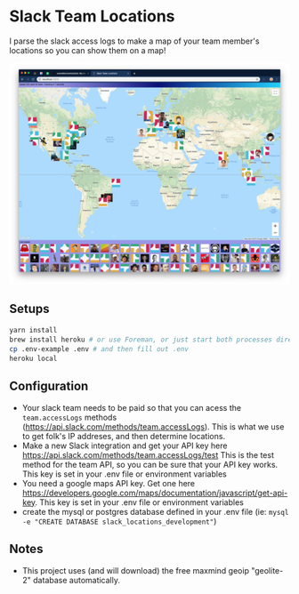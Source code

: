 # Slack Team Locations

I parse the slack access logs to make a map of your team member's locations so you can show them on a map!

![screenshot](https://raw.githubusercontent.com/evantahler/slack-team-locations/master/screenshot.png)

## Setups
```bash
yarn install
brew install heroku # or use Foreman, or just start both processes directly (see Procile)
cp .env-example .env # and then fill out .env
heroku local
```

## Configuration
* Your slack team needs to be paid so that you can acess the `team.accessLogs` methods (https://api.slack.com/methods/team.accessLogs).  This is what we use to get folk's IP addreses, and then determine locations.
* Make a new Slack integration and get your API key here https://api.slack.com/methods/team.accessLogs/test This is the test method for the team API, so you can be sure that your API key works.  This key is set in your .env file or environment variables
* You need a google maps API key.  Get one here https://developers.google.com/maps/documentation/javascript/get-api-key. This key is set in your .env file or environment variables 
* create the mysql or postgres database defined in your .env file (ie: `mysql -e "CREATE DATABASE slack_locations_development"`)

## Notes
* This project uses (and will download) the free maxmind geoip "geolite-2" database automatically.